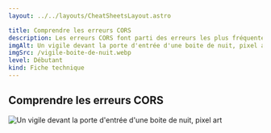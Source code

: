 ```yaml
---
layout: ../../layouts/CheatSheetsLayout.astro

title: Comprendre les erreurs CORS
description: Les erreurs CORS font parti des erreurs les plus fréquentes quand on commence à travailler avec les API. Comprendre leur origine et comment les débugger est essentiel. Pour info, Thomas a raté son premier test technique à cause d'une bête erreur de CORS.
imgAlt: Un vigile devant la porte d'entrée d'une boite de nuit, pixel art
imgSrc: /vigile-boite-de-nuit.webp
level: Débutant
kind: Fiche technique
---
```



<article>

# Comprendre les erreurs CORS

![Un vigile devant la porte d'entrée d'une boite de nuit, pixel art](/vigile-boite-de-nuit.webp)


</article>